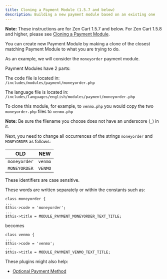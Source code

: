 ```yaml
---
title: Cloning a Payment Module (1.5.7 and below)
description: Building a new payment module based on an existing one 
---
```


**Note:** These instructions are for Zen Cart 1.5.7 and below.  For Zen Cart 1.5.8 and higher, please see [Cloning a Payment Module](/dev/code/modules/clone_payment/).

You can create new Payment Module by making a clone of the closest matching Payment Module to what you are trying to do.
 
As an example, we will consider the `moneyorder` payment module. 
 
Payment Modules have 2 parts: 
  
The code file is located in:  
`/includes/modules/payment/moneyorder.php`
  
The language file is located in:  
`/includes/languages/english/modules/payment/moneyorder.php`
  
To clone this module, for example, to `venmo.php` you would copy the two `moneyorder.php` files to `venmo.php` 

**Note:** Be sure the filename you choose does not have an underscore (`_`) in it.
  
Next, you need to change all occurrences of the strings `moneyorder` and `MONEYORDER` as follows: 

OLD | NEW
----|----
`moneyorder` | `venmo` 
`MONEYORDER` | `VENMO` 

These identifiers are case sensitive. 
  
These words are written separately or within the constants such as:  
  

```
class moneyorder {
... 
$this->code = 'moneyorder';
... 
$this->title = MODULE_PAYMENT_MONEYORDER_TEXT_TITLE; 
```

becomes 

```
class venmo {
...
$this->code = 'venmo';
...
$this->title = MODULE_PAYMENT_VENMO_TEXT_TITLE;
```

These plugins might also help: 
* [Optional Payment Method](https://www.zen-cart.com/downloads.php?do=file&id=1930) 
 
